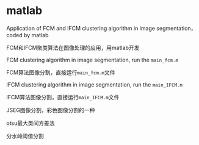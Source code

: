 # matlab

Application of FCM and IFCM clustering algorithm in image segmentation， coded by matlab 

FCM和IFCM聚类算法在图像处理的应用，用matlab开发

FCM clustering algorithm in image segmentation, run the `main_fcm.m`

FCM算法图像分割，直接运行`main_fcm.m`文件

IFCM clustering algorithm in image segmentation, run the `main_IFCM.m`

IFCM算法图像分割，直接运行`main_IFCM.m`文件

JSEG图像分割，彩色图像分割的一种

otsu最大类间方差法

分水岭阈值分割

